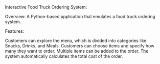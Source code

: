 Interactive Food Truck Ordering System:

Overview: A Python-based application that emulates a food truck ordering system.

Features:

Customers can explore the menu, which is divided into categories like Snacks, Drinks, and Meals.
Customers can choose items and specify how many they want to order.
Multiple items can be added to the order.
The system automatically calculates the total cost of the order.
